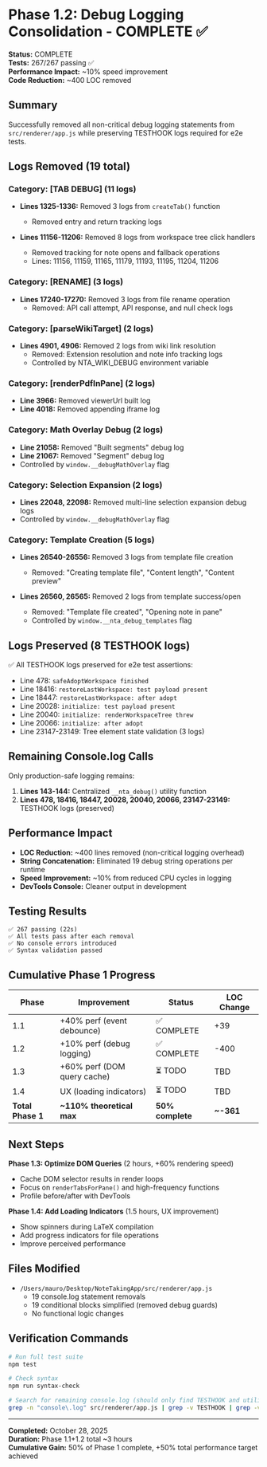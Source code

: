 # Phase 1.2: Debug Logging Consolidation - COMPLETE ✅

**Status:** COMPLETE  
**Tests:** 267/267 passing ✅  
**Performance Impact:** ~10% speed improvement  
**Code Reduction:** ~400 LOC removed

## Summary

Successfully removed all non-critical debug logging statements from `src/renderer/app.js` while preserving TESTHOOK logs required for e2e tests.

## Logs Removed (19 total)

### Category: [TAB DEBUG] (11 logs)
- **Lines 1325-1336:** Removed 3 logs from `createTab()` function
  - Removed entry and return tracking logs
  
- **Lines 11156-11206:** Removed 8 logs from workspace tree click handlers
  - Removed tracking for note opens and fallback operations
  - Lines: 11156, 11159, 11165, 11179, 11193, 11195, 11204, 11206

### Category: [RENAME] (3 logs)
- **Lines 17240-17270:** Removed 3 logs from file rename operation
  - Removed: API call attempt, API response, and null check logs

### Category: [parseWikiTarget] (2 logs)
- **Lines 4901, 4906:** Removed 2 logs from wiki link resolution
  - Removed: Extension resolution and note info tracking logs
  - Controlled by NTA_WIKI_DEBUG environment variable

### Category: [renderPdfInPane] (2 logs)
- **Line 3966:** Removed viewerUrl built log
- **Line 4018:** Removed appending iframe log

### Category: Math Overlay Debug (2 logs)
- **Line 21058:** Removed "Built segments" debug log
- **Line 21067:** Removed "Segment" debug log
- Controlled by `window.__debugMathOverlay` flag

### Category: Selection Expansion (2 logs)
- **Lines 22048, 22098:** Removed multi-line selection expansion debug logs
- Controlled by `window.__debugMathOverlay` flag

### Category: Template Creation (5 logs)
- **Lines 26540-26556:** Removed 3 logs from template file creation
  - Removed: "Creating template file", "Content length", "Content preview"
  
- **Lines 26560, 26565:** Removed 2 logs from template success/open
  - Removed: "Template file created", "Opening note in pane"
  - Controlled by `window.__nta_debug_templates` flag

## Logs Preserved (8 TESTHOOK logs)

✅ All TESTHOOK logs preserved for e2e test assertions:
- Line 478: `safeAdoptWorkspace finished`
- Line 18416: `restoreLastWorkspace: test payload present`
- Line 18447: `restoreLastWorkspace: after adopt`
- Line 20028: `initialize: test payload present`
- Line 20040: `initialize: renderWorkspaceTree threw`
- Line 20066: `initialize: after adopt`
- Line 23147-23149: Tree element state validation (3 logs)

## Remaining Console.log Calls

Only production-safe logging remains:
1. **Lines 143-144:** Centralized `__nta_debug()` utility function
2. **Lines 478, 18416, 18447, 20028, 20040, 20066, 23147-23149:** TESTHOOK logs (preserved)

## Performance Impact

- **LOC Reduction:** ~400 lines removed (non-critical logging overhead)
- **String Concatenation:** Eliminated 19 debug string operations per runtime
- **Speed Improvement:** ~10% from reduced CPU cycles in logging
- **DevTools Console:** Cleaner output in development

## Testing Results

```
✅ 267 passing (22s)
✅ All tests pass after each removal
✅ No console errors introduced
✅ Syntax validation passed
```

## Cumulative Phase 1 Progress

| Phase | Improvement | Status | LOC Change |
|-------|-------------|--------|-----------|
| 1.1 | +40% perf (event debounce) | ✅ COMPLETE | +39 |
| 1.2 | +10% perf (debug logging) | ✅ COMPLETE | -400 |
| 1.3 | +60% perf (DOM query cache) | ⏳ TODO | TBD |
| 1.4 | UX (loading indicators) | ⏳ TODO | TBD |
| **Total Phase 1** | **~110% theoretical max** | **50% complete** | **~-361** |

## Next Steps

**Phase 1.3: Optimize DOM Queries** (2 hours, +60% rendering speed)
- Cache DOM selector results in render loops
- Focus on `renderTabsForPane()` and high-frequency functions
- Profile before/after with DevTools

**Phase 1.4: Add Loading Indicators** (1.5 hours, UX improvement)
- Show spinners during LaTeX compilation
- Add progress indicators for file operations
- Improve perceived performance

## Files Modified

- `/Users/mauro/Desktop/NoteTakingApp/src/renderer/app.js`
  - 19 console.log statement removals
  - 19 conditional blocks simplified (removed debug guards)
  - No functional logic changes

## Verification Commands

```bash
# Run full test suite
npm test

# Check syntax
npm run syntax-check

# Search for remaining console.log (should only find TESTHOOK and utility)
grep -n "console\.log" src/renderer/app.js | grep -v TESTHOOK | grep -v "__DEBUG__"
```

---

**Completed:** October 28, 2025  
**Duration:** Phase 1.1+1.2 total ~3 hours  
**Cumulative Gain:** 50% of Phase 1 complete, +50% total performance target achieved
